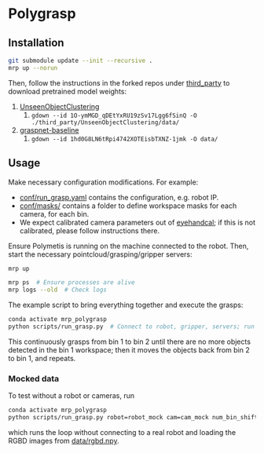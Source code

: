 # Polygrasp

## Installation

```bash
git submodule update --init --recursive .
mrp up --norun
```

Then, follow the instructions in the forked repos under [third_party](./third_party/) to download pretrained model weights:

1. [UnseenObjectClustering](./third_party/UnseenObjectClustering/README.md)
    1. `gdown --id 1O-ymMGD_qDEtYxRU19zSv17Lgg6fSinQ -O ./third_party/UnseenObjectClustering/data/`
1. [graspnet-baseline](./third_party/graspnet-baseline/README.md)
    1. `gdown --id 1hd0G8LN6tRpi4742XOTEisbTXNZ-1jmk -O data/`

## Usage

Make necessary configuration modifications. For example:
- [conf/run_grasp.yaml](./conf/run_grasp.yaml) contains the configuration, e.g. robot IP.
- [conf/masks/](./conf/masks/) contains a folder to define workspace masks for each camera, for each bin.
- We expect calibrated camera parameters out of [eyehandcal](../eyehandcal); if this is not calibrated, please follow instructions there.


Ensure Polymetis is running on the machine connected to the robot. Then, start the necessary pointcloud/grasping/gripper servers:

```bash
mrp up

mrp ps  # Ensure processes are alive
mrp logs --old  # Check logs
```

The example script to bring everything together and execute the grasps:

```bash
conda activate mrp_polygrasp
python scripts/run_grasp.py  # Connect to robot, gripper, servers; run grasp
```

This continuously grasps from bin 1 to bin 2 until there are no more objects detected in the bin 1 workspace; then it moves the objects back from bin 2 to bin 1, and repeats.

### Mocked data

To test without a robot or cameras, run

```bash
conda activate mrp_polygrasp
python scripts/run_grasp.py robot=robot_mock cam=cam_mock num_bin_shifts=1 num_grasps_per_bin_shift=1
```

which runs the loop without connecting to a real robot and loading the RGBD images from [data/rgbd.npy](data/rgbd.npy).
